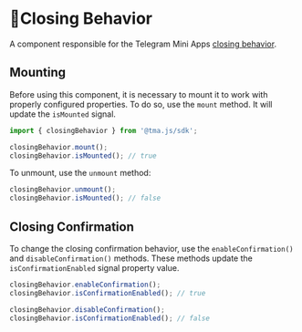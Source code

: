 # 💠Closing Behavior

A component responsible for the Telegram Mini
Apps [closing behavior](../../../platform/closing-behavior.md).

## Mounting

Before using this component, it is necessary to mount it to work with properly configured
properties. To do so, use the `mount` method. It will update the `isMounted` signal.

```ts
import { closingBehavior } from '@tma.js/sdk';

closingBehavior.mount();
closingBehavior.isMounted(); // true
```

To unmount, use the `unmount` method:

```ts
closingBehavior.unmount();
closingBehavior.isMounted(); // false
```

## Closing Confirmation

To change the closing confirmation behavior, use the `enableConfirmation()`
and `disableConfirmation()` methods. These methods update the `isConfirmationEnabled` signal
property value.

```ts
closingBehavior.enableConfirmation();
closingBehavior.isConfirmationEnabled(); // true

closingBehavior.disableConfirmation();
closingBehavior.isConfirmationEnabled(); // false
```